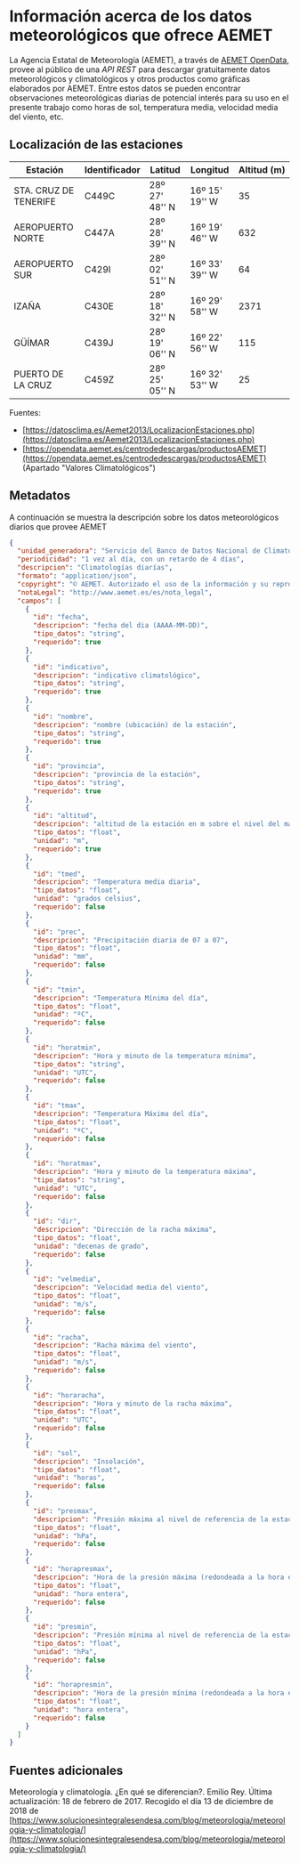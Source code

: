 # Información acerca de los datos meteorológicos que ofrece AEMET

La Agencia Estatal de Meteorología (AEMET), a través de [AEMET OpenData](https://opendata.aemet.es/centrodedescargas/inicio), provee al público de una _API REST_ para descargar gratuitamente datos meteorológicos y climatológicos y otros productos como gráficas elaborados por AEMET. Entre estos datos se pueden encontrar observaciones meteorológicas diarias de potencial interés para su uso en el presente trabajo como horas de sol, temperatura media, velocidad media del viento, etc.

## Localización de las estaciones

| Estación              | Identificador | Latitud        | Longitud       | Altitud (m) |
| --------------------- | ------------- | -------------- | -------------- | ----------- |
| STA. CRUZ DE TENERIFE | C449C         | 28º 27' 48'' N | 16º 15' 19'' W | 35          |
| AEROPUERTO NORTE      | C447A         | 28º 28' 39'' N | 16º 19' 46'' W | 632         |
| AEROPUERTO SUR        | C429I         | 28º 02' 51'' N | 16º 33' 39'' W | 64          |
| IZAÑA                 | C430E         | 28º 18' 32'' N | 16º 29' 58'' W | 2371        |
| GÜÍMAR                | C439J         | 28º 19' 06'' N | 16º 22' 56'' W | 115         |
| PUERTO DE LA CRUZ     | C459Z         | 28º 25' 05'' N | 16º 32' 53'' W | 25          |

Fuentes:

- [https://datosclima.es/Aemet2013/LocalizacionEstaciones.php](https://datosclima.es/Aemet2013/LocalizacionEstaciones.php)
- [https://opendata.aemet.es/centrodedescargas/productosAEMET](https://opendata.aemet.es/centrodedescargas/productosAEMET) (Apartado "Valores Climatológicos")

## Metadatos

A continuación se muestra la descripción sobre los datos meteorológicos diarios que provee AEMET

```json
{
  "unidad_generadora": "Servicio del Banco de Datos Nacional de Climatología",
  "periodicidad": "1 vez al día, con un retardo de 4 días",
  "descripcion": "Climatologías diarías",
  "formato": "application/json",
  "copyright": "© AEMET. Autorizado el uso de la información y su reproducción citando a AEMET como autora de la misma.",
  "notaLegal": "http://www.aemet.es/es/nota_legal",
  "campos": [
    {
      "id": "fecha",
      "descripcion": "fecha del dia (AAAA-MM-DD)",
      "tipo_datos": "string",
      "requerido": true
    },
    {
      "id": "indicativo",
      "descripcion": "indicativo climatológico",
      "tipo_datos": "string",
      "requerido": true
    },
    {
      "id": "nombre",
      "descripcion": "nombre (ubicación) de la estación",
      "tipo_datos": "string",
      "requerido": true
    },
    {
      "id": "provincia",
      "descripcion": "provincia de la estación",
      "tipo_datos": "string",
      "requerido": true
    },
    {
      "id": "altitud",
      "descripcion": "altitud de la estación en m sobre el nivel del mar",
      "tipo_datos": "float",
      "unidad": "m",
      "requerido": true
    },
    {
      "id": "tmed",
      "descripcion": "Temperatura media diaria",
      "tipo_datos": "float",
      "unidad": "grados celsius",
      "requerido": false
    },
    {
      "id": "prec",
      "descripcion": "Precipitación diaria de 07 a 07",
      "tipo_datos": "float",
      "unidad": "mm",
      "requerido": false
    },
    {
      "id": "tmin",
      "descripcion": "Temperatura Mínima del día",
      "tipo_datos": "float",
      "unidad": "ºC",
      "requerido": false
    },
    {
      "id": "horatmin",
      "descripcion": "Hora y minuto de la temperatura mínima",
      "tipo_datos": "string",
      "unidad": "UTC",
      "requerido": false
    },
    {
      "id": "tmax",
      "descripcion": "Temperatura Máxima del día",
      "tipo_datos": "float",
      "unidad": "ºC",
      "requerido": false
    },
    {
      "id": "horatmax",
      "descripcion": "Hora y minuto de la temperatura máxima",
      "tipo_datos": "string",
      "unidad": "UTC",
      "requerido": false
    },
    {
      "id": "dir",
      "descripcion": "Dirección de la racha máxima",
      "tipo_datos": "float",
      "unidad": "decenas de grado",
      "requerido": false
    },
    {
      "id": "velmedia",
      "descripcion": "Velocidad media del viento",
      "tipo_datos": "float",
      "unidad": "m/s",
      "requerido": false
    },
    {
      "id": "racha",
      "descripcion": "Racha máxima del viento",
      "tipo_datos": "float",
      "unidad": "m/s",
      "requerido": false
    },
    {
      "id": "horaracha",
      "descripcion": "Hora y minuto de la racha máxima",
      "tipo_datos": "float",
      "unidad": "UTC",
      "requerido": false
    },
    {
      "id": "sol",
      "descripcion": "Insolación",
      "tipo_datos": "float",
      "unidad": "horas",
      "requerido": false
    },
    {
      "id": "presmax",
      "descripcion": "Presión máxima al nivel de referencia de la estación",
      "tipo_datos": "float",
      "unidad": "hPa",
      "requerido": false
    },
    {
      "id": "horapresmax",
      "descripcion": "Hora de la presión máxima (redondeada a la hora entera más próxima)",
      "tipo_datos": "float",
      "unidad": "hora entera",
      "requerido": false
    },
    {
      "id": "presmin",
      "descripcion": "Presión mínima al nivel de referencia de la estación",
      "tipo_datos": "float",
      "unidad": "hPa",
      "requerido": false
    },
    {
      "id": "horapresmin",
      "descripcion": "Hora de la presión mínima (redondeada a la hora entera más próxima)",
      "tipo_datos": "float",
      "unidad": "hora entera",
      "requerido": false
    }
  ]
}
```

## Fuentes adicionales

Meteorología y climatología. ¿En qué se diferencian?. Emilio Rey. Última actualización: 18 de febrero de 2017. Recogido el día 13 de diciembre de 2018 de [https://www.solucionesintegralesendesa.com/blog/meteorologia/meteorologia-y-climatologia/](https://www.solucionesintegralesendesa.com/blog/meteorologia/meteorologia-y-climatologia/)
